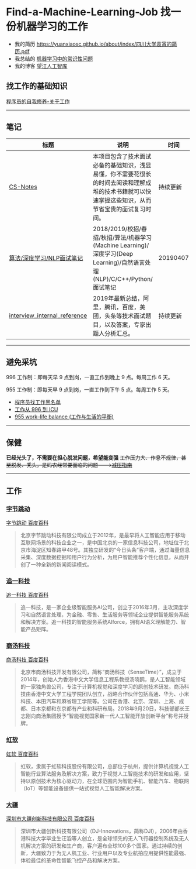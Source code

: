 # Find-a-Machine-Learning-Job 找一份机器学习的工作

+ 我的简历 https://yuanxiaosc.github.io/about/index/四川大学袁宵的简历.pdf
+ 我总结的 [机器学习中的常识性问题](https://yuanxiaosc.github.io/categories/机器学习中的常识性问题/)
+ 我的博客 [望江人工智库](https://yuanxiaosc.github.io/)

## 找工作的基础知识

[程序员的自我修养-关于工作](https://www.kancloud.cn/kancloud/a-programmer-prepares/78238)

---

## 笔记

|标题|说明|时间|
|-|-|-|
|[CS-Notes](https://github.com/CyC2018/CS-Notes)|本项目包含了技术面试必备的基础知识，浅显易懂，你不需要花很长的时间去阅读和理解成堆的技术书籍就可以快速掌握这些知识，从而节省宝贵的面试复习时间。|持续更新|
|[算法/深度学习/NLP面试笔记](https://github.com/imhuay/Algorithm_Interview_Notes-Chinese)|2018/2019/校招/春招/秋招/算法/机器学习(Machine Learning)/深度学习(Deep Learning)/自然语言处理(NLP)/C/C++/Python/面试笔记|20190407|
|[interview_internal_reference](https://github.com/0voice/interview_internal_reference)|2019年最新总结，阿里，腾讯，百度，美团，头条等技术面试题目，以及答案，专家出题人分析汇总。|持续更新|

---

## 避免采坑
996 工作制：即每天早 9 点到岗，一直工作到晚上 9 点。每周工作 6 天。

955 工作制：即每天早 9 点到岗，一直工作到下午 5 点。每周工作 5 天。

+ [程序员找工作黑名单](https://github.com/shengxinjing/programmer-job-blacklist)
+ [工作从 996 到 ICU](https://github.com/996icu/996.ICU)
+ [955 work–life balance (工作与生活的平衡)](https://github.com/formulahendry/955.WLB)

---

## 保健

**已经光头了，不需要在担心脱发问题，希望能变强**
~~工作压力大、作息不规律，甚至脱发、秃头，是码农经常要面临的问题--->[减压指南](https://www.jiqizhixin.com/articles/2019-04-15-9)~~

---

## 工作

### [字节跳动](http://www.zj20.com/)

[字节跳动 百度百科](https://baike.baidu.com/item/%E5%8C%97%E4%BA%AC%E5%AD%97%E8%8A%82%E8%B7%B3%E5%8A%A8%E7%A7%91%E6%8A%80%E6%9C%89%E9%99%90%E5%85%AC%E5%8F%B8/18363697)
> 北京字节跳动科技有限公司成立于2012年，是最早将人工智能应用于移动互联网场景的科技企业之一，是中国北京的一家信息科技公司，地址位于北京市海淀区知春路甲48号。其独立研发的“今日头条”客户端，通过海量信息采集、深度数据挖掘和用户行为分析，为用户智能推荐个性化信息，从而开创了一种全新的新闻阅读模式。

### [追一科技](https://zhuiyi.ai/)

[追一科技 百度百科](https://baike.baidu.com/item/%E8%BF%BD%E4%B8%80%E7%A7%91%E6%8A%80/22615192)
> 追一科技，是一家企业级智能服务AI公司，创立于2016年3月，主攻深度学习和自然语言处理，为金融、零售、生活服务等领域企业提供智能服务系统和解决方案。追一科技的智能服务系统AIforce，拥有AI语义理解能力、智能产品矩阵。

### [商汤科技](https://www.sensetime.com/)

[商汤科技 百度百科](https://baike.baidu.com/item/%E5%8C%97%E4%BA%AC%E5%B8%82%E5%95%86%E6%B1%A4%E7%A7%91%E6%8A%80%E5%BC%80%E5%8F%91%E6%9C%89%E9%99%90%E5%85%AC%E5%8F%B8/16591749)
> 北京市商汤科技开发有限公司，简称“商汤科技（SenseTime）”，成立于2014年，创始人为香港中文大学信息工程系教授汤晓鸥，是人工智能领域的一家独角兽公司，专注于计算机视觉和深度学习的原创技术研发。商汤科技由香港中文大学工程学院团队创立，战略合作伙伴包括高通、华为、小米科技、本田汽车和麻省理工学院等。公司在香港、北京、深圳、上海、成都、日本京都和东京都有产业和科研布局。2018年9月20日，科技部部长王志刚向商汤集团授予“智能视觉国家新一代人工智能开放创新平台”称号并授牌。

### [虹软](https://www.arcsoft.com.cn/index.html)

[虹软 百度百科](https://baike.baidu.com/item/%E8%99%B9%E8%BD%AF/6940279)
> 虹软，隶属于虹软科技股份有限公司，总部位于杭州，提供计算机视觉人工智能行业算法服务及解决方案，致力于视觉人工智能技术的研发和应用，坚持以原创技术为核心驱动力，在全球范围内为智能手机、智能汽车、物联网（IoT）等智能设备提供一站式视觉人工智能解决方案。

### [大疆](https://www.dji.com/cn)

[深圳市大疆创新科技有限公司 百度百科](https://baike.baidu.com/item/%E6%B7%B1%E5%9C%B3%E5%B8%82%E5%A4%A7%E7%96%86%E5%88%9B%E6%96%B0%E7%A7%91%E6%8A%80%E6%9C%89%E9%99%90%E5%85%AC%E5%8F%B8)
> 深圳市大疆创新科技有限公司（DJ-Innovations，简称DJI），2006年由香港科技大学毕业生汪滔等人创立，是全球领先的无人飞行器控制系统及无人机解决方案的研发和生产商，客户遍布全球100多个国家。通过持续的创新，大疆致力于为无人机工业、行业用户以及专业航拍应用提供性能最强、体验最佳的革命性智能飞控产品和解决方案。


